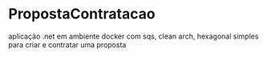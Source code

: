 # PropostaContratacao
aplicação .net em ambiente docker com sqs, clean arch, hexagonal simples para criar e contratar uma proposta
